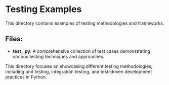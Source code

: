 # Testing Examples

This directory contains examples of testing methodologies and frameworks.

## Files:

- **test_.py**: A comprehensive collection of test cases demonstrating various testing techniques and approaches.

This directory focuses on showcasing different testing methodologies, including unit testing, integration testing, and test-driven development practices in Python. 